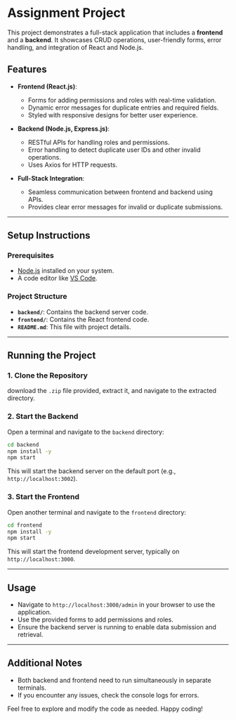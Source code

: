 
# **Assignment Project**

This project demonstrates a full-stack application that includes a **frontend** and a **backend**. It showcases CRUD operations, user-friendly forms, error handling, and integration of React and Node.js.

## **Features**
- **Frontend (React.js)**:
  - Forms for adding permissions and roles with real-time validation.
  - Dynamic error messages for duplicate entries and required fields.
  - Styled with responsive designs for better user experience.

- **Backend (Node.js, Express.js)**:
  - RESTful APIs for handling roles and permissions.
  - Error handling to detect duplicate user IDs and other invalid operations.
  - Uses Axios for HTTP requests.

- **Full-Stack Integration**:
  - Seamless communication between frontend and backend using APIs.
  - Provides clear error messages for invalid or duplicate submissions.

---

## **Setup Instructions**

### **Prerequisites**
- [Node.js](https://nodejs.org/) installed on your system.
- A code editor like [VS Code](https://code.visualstudio.com/).

### **Project Structure**
- **`backend/`**: Contains the backend server code.
- **`frontend/`**: Contains the React frontend code.
- **`README.md`**: This file with project details.

---

## **Running the Project**

### **1. Clone the Repository**
download the `.zip` file provided, extract it, and navigate to the extracted directory.

### **2. Start the Backend**
Open a terminal and navigate to the `backend` directory:
```bash
cd backend
npm install -y
npm start
```
This will start the backend server on the default port (e.g., `http://localhost:3002`).

### **3. Start the Frontend**
Open another terminal and navigate to the `frontend` directory:
```bash
cd frontend
npm install -y
npm start
```
This will start the frontend development server, typically on `http://localhost:3000`.

---

## **Usage**
- Navigate to `http://localhost:3000/admin` in your browser to use the application.
- Use the provided forms to add permissions and roles.
- Ensure the backend server is running to enable data submission and retrieval.

---

## **Additional Notes**
- Both backend and frontend need to run simultaneously in separate terminals.
- If you encounter any issues, check the console logs for errors.

Feel free to explore and modify the code as needed. Happy coding!
